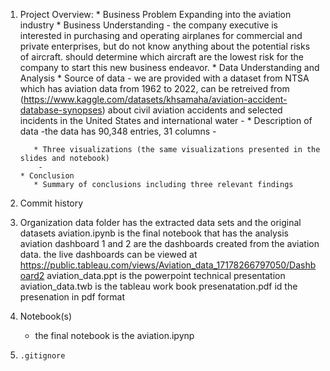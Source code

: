
1. Project Overview:
       * Business Problem
            Expanding into the aviation industry 
       * Business Understanding
          - the company executive is interested in purchasing and operating airplanes for commercial and private enterprises, but do not know anything about the potential  risks of aircraft.
           should determine which aircraft are the lowest risk for the company to start this new business endeavor.
       * Data Understanding and Analysis
          * Source of data
           - we are provided with a dataset from NTSA which has aviation data from 1962 to 2022, can be retreived from (https://www.kaggle.com/datasets/khsamaha/aviation-accident-database-synopses) about civil aviation accidents and selected incidents in the United States and international water            - 
          * Description of data
           -the data has 90,348 entries, 31 columns
           - 

          * Three visualizations (the same visualizations presented in the slides and notebook)
           - 
       * Conclusion
          * Summary of conclusions including three relevant findings

   
3. Commit history

4. Organization
    data folder has the extracted data sets and the original datasets
    aviation.ipynb is the final notebook that has the analysis
    aviation dashboard 1 and 2 are the dashboards created from the aviation data. the live dashboards can be viewed at https://public.tableau.com/views/Aviation_data_17178266797050/Dashboard2
    aviation_data.ppt is the powerpoint technical presentation
    aviation_data.twb is the tableau work book
    presenatation.pdf id the presenation in pdf format
   
   
6. Notebook(s)
   * the final notebook is the aviation.ipynp
7. `.gitignore`


